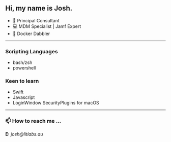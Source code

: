 
## Hi, my name is Josh. 
- 👀 Principal Consultant
- 💻 MDM Specialist | Jamf Expert
- 🐳 Docker Dabbler
---
### Scripting Languages
- bash/zsh
- powershell

### Keen to learn
- Swift
- Javascript
- LoginWindow SecurityPlugins for macOS
---
### 📫 How to reach me ...
__E:__ _josh@litlabs.au_

<!---
WholeNugget/WholeNugget is a ✨ special ✨ repository because its `README.md` (this file) appears on your GitHub profile.
You can click the Preview link to take a look at your changes.
--->
